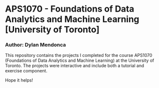 # APS1070 - Foundations of Data Analytics and Machine Learning [University of Toronto]
### Author: Dylan Mendonca

This repository contains the projects I completed for the course APS1070 (Foundations of Data Analytics and Machine Learning) at the University of Toronto. The projects were interactive and include both a tutorial and exercise component. 

Hope it helps!
